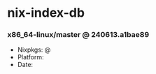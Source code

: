 # nix-index-db
### x86_64-linux/master @ 240613.a1bae89
- Nixpkgs: @[](https://github.com/NixOS/nixpkgs/commit/a1bae893c4750783f2a34f88a62aa32f7d21ef1b)
- Platform: 
- Date: 
